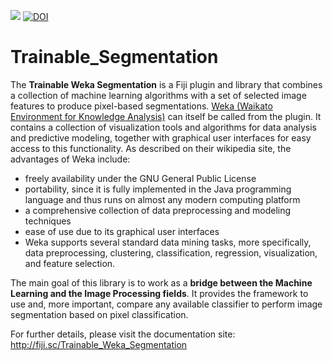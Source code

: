 [![](http://jenkins.imagej.net/job/Trainable_Segmentation/lastBuild/badge/icon)](http://jenkins.imagej.net/job/Trainable_Segmentation/)
[![DOI](https://zenodo.org/badge/doi/10.5281/zenodo.59290.svg)](http://dx.doi.org/10.5281/zenodo.59290)

Trainable_Segmentation
======================

The **Trainable Weka Segmentation** is a Fiji plugin and library that combines a collection of machine learning algorithms with a set of selected image features to produce pixel-based segmentations. [Weka (Waikato Environment for Knowledge Analysis)](http://www.cs.waikato.ac.nz/ml/weka/) can itself be called from the plugin. It contains a collection of visualization tools and algorithms for data analysis and predictive modeling, together with graphical user interfaces for easy access to this functionality. As described on their wikipedia site, the advantages of Weka include:

- freely availability under the GNU General Public License
- portability, since it is fully implemented in the Java programming language and thus runs on almost any modern computing platform
- a comprehensive collection of data preprocessing and modeling techniques
- ease of use due to its graphical user interfaces
- Weka supports several standard data mining tasks, more specifically, data preprocessing, clustering, classification, regression, visualization, and feature selection.

The main goal of this library is to work as a **bridge between the Machine Learning and the Image Processing fields**. It provides the framework to use and, more important, compare any available classifier to perform image segmentation based on pixel classification.

For further details, please visit the documentation site: http://fiji.sc/Trainable_Weka_Segmentation
